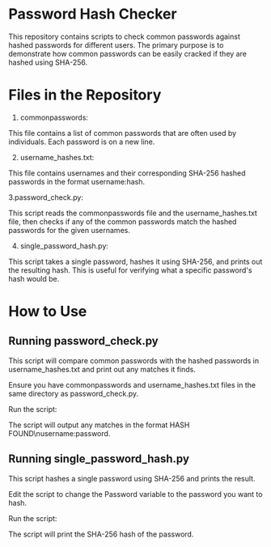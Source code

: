 # Password Hash Checker

This repository contains scripts to check common passwords against hashed passwords for different users. The primary purpose is to demonstrate how common passwords can be easily cracked if they are hashed using SHA-256.

# Files in the Repository
1. commonpasswords:

This file contains a list of common passwords that are often used by individuals. Each password is on a new line.

2. username_hashes.txt:

This file contains usernames and their corresponding SHA-256 hashed passwords in the format username:hash.

3.password_check.py:

This script reads the commonpasswords file and the username_hashes.txt file, then checks if any of the common passwords match the hashed passwords for the given usernames.

4. single_password_hash.py:

This script takes a single password, hashes it using SHA-256, and prints out the resulting hash. This is useful for verifying what a specific password's hash would be.

# How to Use
## Running password_check.py

This script will compare common passwords with the hashed passwords in username_hashes.txt and print out any matches it finds.

Ensure you have commonpasswords and username_hashes.txt files in the same directory as password_check.py.

Run the script:

The script will output any matches in the format HASH FOUND\nusername:password.

## Running single_password_hash.py
This script hashes a single password using SHA-256 and prints the result.

Edit the script to change the Password variable to the password you want to hash.

Run the script:

The script will print the SHA-256 hash of the password.
